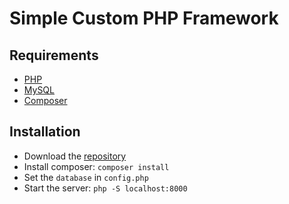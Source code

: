 # Simple Custom PHP Framework

## Requirements

* [PHP](http://php.net/)
* [MySQL](https://www.mysql.com/)
* [Composer](https://getcomposer.org/)

## Installation

* Download the [repository]()
* Install composer: `composer install`
* Set the `database` in `config.php`
* Start the server: `php -S localhost:8000`
